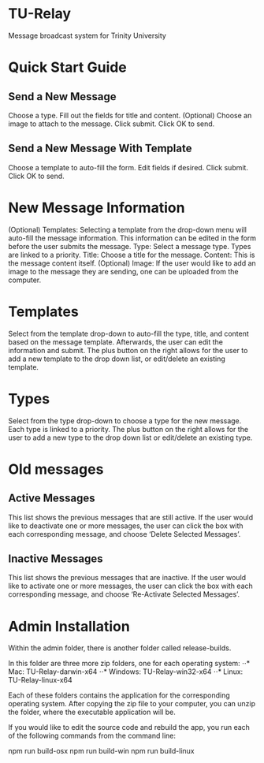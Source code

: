 # TU-Relay
Message broadcast system for Trinity University

# Quick Start Guide

## Send a New Message
Choose a type.
Fill out the fields for title and content. 
(Optional) Choose an image to attach to the message. 
Click submit. 
Click OK to send.

## Send a New Message With Template
Choose a template to auto-fill the form. 
Edit fields if desired. 
Click submit. 
Click OK to send.

# New Message Information
(Optional) Templates: Selecting a template from the drop-down menu will auto-fill the message information. This information can be edited in the form before the user submits the message. 
Type: Select a message type. Types are linked to a priority.
Title: Choose a title for the message.
Content: This is the message content itself. 
(Optional) Image: If the user would like to add an image to the message they are sending, one can be uploaded from the computer. 

# Templates
Select from the template drop-down to auto-fill the type, title, and content based on the message template. 
Afterwards, the user can edit the information and submit. 
The plus button on the right allows for the user to add a new template to the drop down list, or edit/delete an existing template.

# Types
Select from the type drop-down to choose a type for the new message. Each type is linked to a priority.
The plus button on the right allows for the user to add a new type to the drop down list or edit/delete an existing type.

# Old messages
## Active Messages
This list shows the previous messages that are still active.
If the user would like to deactivate one or more messages, the user can click the box with each corresponding message, and choose ‘Delete Selected Messages’. 
## Inactive Messages
This list shows the previous messages that are inactive.
If the user would like to activate one or more messages, the user can click the box with each corresponding message, and choose ‘Re-Activate Selected Messages’. 

# Admin Installation

Within the admin folder, there is another folder called release-builds.

In this folder are three more zip folders, one for each operating system:
⋅⋅* Mac: TU-Relay-darwin-x64
⋅⋅* Windows: TU-Relay-win32-x64
⋅⋅* Linux: TU-Relay-linux-x64

Each of these folders contains the application for the corresponding operating system. 
After copying the zip file to your computer, you can unzip the folder, where the executable application will be. 

If you would like to edit the source code and rebuild the app, you run each of the following commands from the command line:

npm run build-osx
npm run build-win
npm run build-linux 
